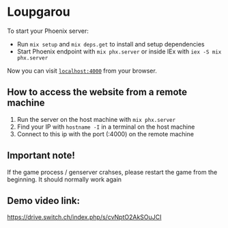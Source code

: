 # Loupgarou

To start your Phoenix server:

  * Run `mix setup` and `mix deps.get` to install and setup dependencies
  * Start Phoenix endpoint with `mix phx.server` or inside IEx with `iex -S mix phx.server`

Now you can visit [`localhost:4000`](http://localhost:4000) from your browser.


## How to access the website from a remote machine
1. Run the server on the host machine with `mix phx.server`
2. Find your IP with `hostname -I` in a terminal on the host machine
3. Connect to this ip with the port (:4000) on the remote machine

## Important note!

If the game process / genserver crahses, please restart the game from the beginning. It should normally work again

## Demo video link:

https://drive.switch.ch/index.php/s/cvNptO2AkSOuJCI
